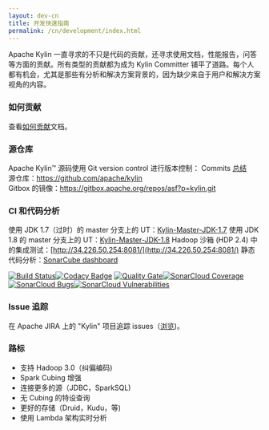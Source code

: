 ```yaml
---
layout: dev-cn
title: 开发快速指南
permalink: /cn/development/index.html
---
```


Apache Kylin 一直寻求的不只是代码的贡献，还寻求使用文档，性能报告，问答等方面的贡献。所有类型的贡献都为成为 Kylin Committer 铺平了道路。每个人都有机会，尤其是那些有分析和解决方案背景的，因为缺少来自于用户和解决方案视角的内容。

### 如何贡献
查看[如何贡献](/cn/development/howto_contribute.html)文档。

### 源仓库
Apache Kylin™ 源码使用 Git version control 进行版本控制：
Commits [总结](https://github.com/apache/kylin/commits/master)  
源仓库：[https://github.com/apache/kylin ](https://github.com/apache/kylin )  
Gitbox 的镜像：[https://gitbox.apache.org/repos/asf?p=kylin.git ](https://gitbox.apache.org/repos/asf?p=kylin.git )

### CI 和代码分析
使用 JDK 1.7（过时）的 master 分支上的 UT：[Kylin-Master-JDK-1.7](https://builds.apache.org/job/Kylin-Master-JDK-1.7/) 
使用 JDK 1.8 的 master 分支上的 UT：[Kylin-Master-JDK-1.8](https://builds.apache.org/job/Kylin-Master-JDK-1.8/) 
Hadoop 沙箱 (HDP 2.4) 中的集成测试：[http://34.226.50.254:8081/](http://34.226.50.254:8081/)
静态代码分析：[SonarCube dashboard](https://builds.apache.org/analysis/overview?id=org.apache.kylin%3Akylin)

[![Build Status](https://travis-ci.org/apache/kylin.svg?branch=master)](https://travis-ci.org/apache/kylin)[![Codacy Badge](https://api.codacy.com/project/badge/Grade/74f0139786cd4e8a8ce69bb0c17c2e71)](https://www.codacy.com/app/kyligence-git/kylin?utm_source=github.com&amp;utm_medium=referral&amp;utm_content=apache/kylin&amp;utm_campaign=Badge_Grade)
[![Quality Gate](https://sonarcloud.io/api/badges/gate?key=org.apache.kylin%3Akylin)](https://sonarcloud.io/dashboard/index/org.apache.kylin%3Akylin)[![SonarCloud Coverage](https://sonarcloud.io/api/badges/measure?key=org.apache.kylin%3Akylin&metric=coverage)](https://sonarcloud.io/component_measures/metric/coverage/list?id=org.apache.kylin%3Akylin)[![SonarCloud Bugs](https://sonarcloud.io/api/badges/measure?key=org.apache.kylin%3Akylin&metric=bugs)](https://sonarcloud.io/component_measures/metric/reliability_rating/list?id=org.apache.kylin%3Akylin)[![SonarCloud Vulnerabilities](https://sonarcloud.io/api/badges/measure?key=org.apache.kylin%3Akylin&metric=vulnerabilities)](https://sonarcloud.io/component_measures/metric/security_rating/list?id=org.apache.kylin%3Akylin)

### Issue 追踪  
在 Apache JIRA 上的 "Kylin" 项目追踪 issues（[浏览](http://issues.apache.org/jira/browse/KYLIN))。

### 路标
- 支持 Hadoop 3.0（纠偏编码)
- Spark Cubing 增强
- 连接更多的源（JDBC，SparkSQL)
- 无 Cubing 的特设查询 
- 更好的存储（Druid，Kudu，等)
- 使用 Lambda 架构实时分析
